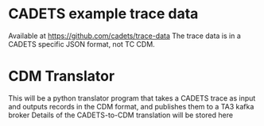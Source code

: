 # CADETS example trace data 
Available at https://github.com/cadets/trace-data
The trace data is in a CADETS specific JSON format, not TC CDM.

# CDM Translator
This will be a python translator program that takes a CADETS trace as input and outputs records in the CDM format, and publishes them to a TA3 kafka broker
Details of the CADETS-to-CDM translation will be stored here